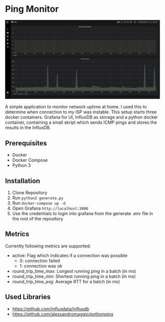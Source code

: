 # Ping Monitor

![Ping Monitor Screenshot](.docs/screenshot.png)

A simple application to monitor network uptime at home.
I used this to determine when connection to my ISP was instable.
This setup starts three docker containers.
Grafana for UI, InfluxDB as storage and a python docker container,
containing a small skript which sends ICMP pings and stores the results in the InfluxDB.

## Prerequisites

* Docker
* Docker Compose
* Python 3

## Installation

1. Clone Repository
2. Run ```python3 generate.py```
3. Run ```docker-compose up -d```
4. Open Grafana `http://localhost:3000`
5. Use the credentials to login into grafana from the generate .env file in the root of the repository

## Metrics

Currently following metrics are supported:
- active: Flag which indicates if a connection was possible 
  - 0: connection failed
  - 1: connection was ok
- round_trip_time_max: Longest running ping in a batch (in ms)
- round_trip_time_min: Shortest running ping in a batch (in ms)
- round_trip_time_avg: Average RTT for a batch (in ms)

## Used Libraries

- https://github.com/influxdata/influxdb
- https://github.com/alessandromaggio/pythonping
